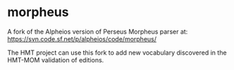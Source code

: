 # morpheus


A fork of the Alpheios version of Perseus Morpheus parser at: <https://svn.code.sf.net/p/alpheios/code/morpheus/>

The HMT project can use this fork to add new vocabulary discovered in the HMT-MOM validation of editions.


